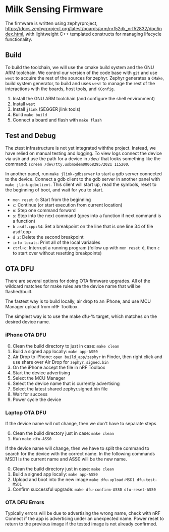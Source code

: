 # Milk Sensing Firmware

The firmware is written using zephyrproject, https://docs.zephyrproject.org/latest/boards/arm/nrf52dk_nrf52832/doc/index.html, with lightweight C++ templated constructs for managing lifecycle functionality.

## Build

To build the toolchain, we will use the cmake build system and the GNU ARM toolchain. We control our version of the code base with `git` and use `west` to acquire the rest of the sources for zephyr. Zephyr generates a `CMake`, build system generator, to build and uses `west` to manage the rest of the interactions with the boards, host tools, and `KConfig`.

1. Install the GNU ARM toolchain (and configure the shell environment)
2. Install `west`
3. Install `jlink` (SEGGER jlink tools)
4. Build `make build`
5. Connect a board and flash with `make flash`

## Test and Debug

The ztest infrastructure is not yet integrated withthe project. Instead, we have relied on manual testing and logging. To view logs connect the device via usb and use the path for a device in `/dev/` that looks something like the command: `screen /dev/tty.usbmodem0006829572021 115200`.

In another panel, run `make jlink-gdbserver` to start a gdb server connected to the device. Connect a gdb client to the gdb server in another panel with `make jlink-gdbclient`. This client will start up, read the symbols, reset to the beginning of boot, and wait for you to start.

* `mon reset 0`: Start from the beginning
* `c`: Continue (or start execution from current location)
* `n`: Step one command forward
* `s`: Step into the next command (goes into a function if next command is a function)
* `b asdf.cpp:34`: Set a breakpoint on the line that is one line 34 of file asdf.cpp
* `d 2`: Delete the second breakpoint
* `info locals`: Print all of the local variables
* `ctrl+c`: Interrupt a running program (follow up with `mon reset 0`, then `c` to start over without resetting breakpoints)


## OTA DFU

There are several options for doing OTA firmware upgrades. All of the wildcard matches for make rules are the device name that will be flashed/built.

The fastest way is to build locally, air drop to an iPhone, and use MCU Manager upload from nRF Toolbox.

The simplest way is to use the make dfu-% target, which matches on the desired device name.

### iPhone OTA DFU

0. Clean the build directory to just in case: `make clean`
1. Build a signed app locally: `make app-ASS0`
2. Air Drop to iPhone: `open build_app/zephyr` in Finder, then right click and use share over Air Drop for `zephyr.signed.bin`
3. On the iPhone accept the file in nRF Toolbox
4. Start the device advertising
5. Select the MCU Manager
6. Select the device name that is currently advertising
7. Select the latest shared zephyr.signed.bin file
8. Wait for success
9. Power cycle the device

### Laptop OTA DFU

If the device name will not change, then we don't have to separate steps

0. Clean the build directory just in case: `make clean`
1. Run `make dfu-ASS0`


If the device name will change, then we have to split the command to search for the device with the correct name. In the following commands MSD1 is the current name and ASS0 will be the new name.

0. Clean the build directory just in case: `make clean`
1. Build a signed app locally: `make app-ASS0`
2. Upload and boot into the new image `make dfu-upload-MSD1 dfu-test-MSD1`
3. Confirm successful upgrade: `make dfu-confirm-ASS0 dfu-reset-ASS0`

### OTA DFU Errors

Typically errors will be due to advertising the wrong name, check with nRF Connect if the app is advertising under an unexpected name. Power reset to return to the previous image if the tested image is not already confirmed.


